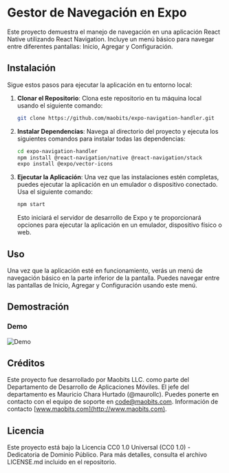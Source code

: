 # Gestor de Navegación en Expo

Este proyecto demuestra el manejo de navegación en una aplicación React Native utilizando React Navigation. Incluye un menú básico para navegar entre diferentes pantallas: Inicio, Agregar y Configuración.

## Instalación

Sigue estos pasos para ejecutar la aplicación en tu entorno local:

1. **Clonar el Repositorio**: Clona este repositorio en tu máquina local usando el siguiente comando:

   ```bash
   git clone https://github.com/maobits/expo-navigation-handler.git
   ```

2. **Instalar Dependencias**: Navega al directorio del proyecto y ejecuta los siguientes comandos para instalar todas las dependencias:

   ```bash
   cd expo-navigation-handler
   npm install @react-navigation/native @react-navigation/stack
   expo install @expo/vector-icons
   ```

3. **Ejecutar la Aplicación**: Una vez que las instalaciones estén completas, puedes ejecutar la aplicación en un emulador o dispositivo conectado. Usa el siguiente comando:

   ```bash
   npm start
   ```

   Esto iniciará el servidor de desarrollo de Expo y te proporcionará opciones para ejecutar la aplicación en un emulador, dispositivo físico o web.

## Uso

Una vez que la aplicación esté en funcionamiento, verás un menú de navegación básico en la parte inferior de la pantalla. Puedes navegar entre las pantallas de Inicio, Agregar y Configuración usando este menú.

## Demostración

### Demo
![Demo](https://i.ibb.co/DkVBZvr/demo-navegation-react-native.jpg)

## Créditos

Este proyecto fue desarrollado por Maobits LLC. como parte del Departamento de Desarrollo de Aplicaciones Móviles. El jefe del departamento es Mauricio Chara Hurtado (@maurollc). Puedes ponerte en contacto con el equipo de soporte en code@maobits.com. Información de contacto [www.maobits.com](http://www.maobits.com).

## Licencia

Este proyecto está bajo la Licencia CC0 1.0 Universal (CC0 1.0) - Dedicatoria de Dominio Público. Para más detalles, consulta el archivo LICENSE.md incluido en el repositorio.
